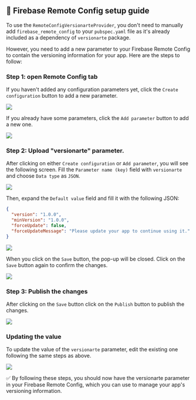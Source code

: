 ## 🚜 Firebase Remote Config setup guide

To use the `RemoteConfigVersionarteProvider`, you don't need to manually add `firebase_remote_config` to your `pubspec.yaml` file as it's already included as a dependency of `versionarte` package.

However, you need to add a new parameter to your Firebase Remote Config to contain the versioning information for your app. Here are the steps to follow:

### Step 1: open Remote Config tab
If you haven't added any configuration parameters yet, click the `Create configuration` button to add a new parameter. 

![](https://raw.githubusercontent.com/kamranbekirovyz/versionarte/main/assets/remote-config-setup/create-configuration.png)

If you already have some parameters, click the `Add parameter` button to add a new one.

![](https://raw.githubusercontent.com/kamranbekirovyz/versionarte/main/assets/remote-config-setup/add-parameter.png)

### Step 2: Upload "versionarte" parameter.

After clicking on either `Create configuration` or `Add parameter`, you will see the following screen. Fill the `Parameter name (key)` field with `versionarte` and choose `Data type` as `JSON`. 

![](https://raw.githubusercontent.com/kamranbekirovyz/versionarte/main/assets/remote-config-setup/name-and-type.png)

Then, expand the `Default value` field and fill it with the following JSON:

```json
{
  "version": "1.0.0",
  "minVersion": "1.0.0",
  "forceUpdate": false,
  "forceUpdateMessage": "Please update your app to continue using it."
}
```

![](https://raw.githubusercontent.com/kamranbekirovyz/versionarte/main/assets/remote-config-setup/add-value.png)

When you click on the `Save` button, the pop-up will be closed. Click on the `Save` button again to confirm the changes.

![](https://raw.githubusercontent.com/kamranbekirovyz/versionarte/main/assets/remote-config-setup/save-parameter.png)

### Step 3: Publish the changes

After clicking on the `Save` button click on the `Publish` button to publish the changes.

![](https://raw.githubusercontent.com/kamranbekirovyz/versionarte/main/assets/remote-config-setup/publish-changes.png)

### Updating the value

To update the value of the `versionarte` parameter, edit the existing one following the same steps as above.

![](https://raw.githubusercontent.com/kamranbekirovyz/versionarte/main/assets/remote-config-setup/edit-value.png)

✅ By following these steps, you should now have the versionarte parameter in your Firebase Remote Config, which you can use to manage your app's versioning information.